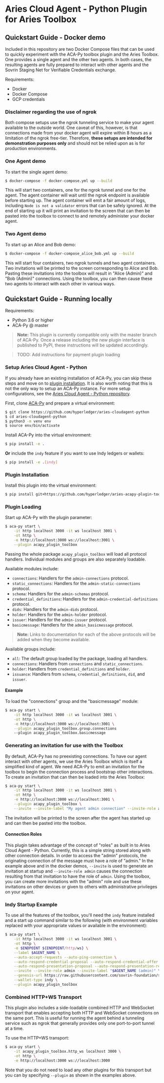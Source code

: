 Aries Cloud Agent - Python Plugin for Aries Toolbox
===================================================

Quickstart Guide - Docker demo
------------------------------

Included in this repository are two Docker Compose files that can be used to
quickly experiment with the ACA-Py toolbox plugin and the Aries Toolbox. One
provides a single agent and the other two agents. In both cases, the resulting
agents are fully prepared to interact with other agents and the Sovrin Staging
Net for Verifiable Credentials exchange.

Requirements:
- Docker
- Docker Compose
- GCP credentials

### Disclaimer regarding the use of ngrok
Both compose setups use the ngrok tunneling service to make your agent available
to the outside world. One caveat of this, however, is that connections made from
your docker agent will expire within 8 hours as a limitation of the ngrok
free-tier. Therefore, **these setups are intended for demonstration purposes
only** and should not be relied upon as is for production environments.

### One Agent demo
To start the single agent demo:

```sh
$ docker-compose -f docker-compose.yml up --build
```

This will start two containers, one for the ngrok tunnel and one for the agent.
The agent container will wait until the ngrok endpoint is available before
starting up. The agent container will emit a fair amount of logs, including
`Node is not a validator` errors that can be safely ignored. At the end
of starting up it will print an invitation to the screen that can then be pasted
into the toolbox to connect to and remotely administer your docker agent.

### Two Agent demo
To start up an Alice and Bob demo:

```sh
$ docker-compose -f docker-compose_alice_bob.yml up --build
```

This will start four containers, two ngrok tunnels and two agent containers. Two
invitations will be printed to the screen corresponding to Alice and Bob.
Pasting these invitations into the toolbox will result in "Alice (Admin)" and
"Bob (Admin)" connections. Using the toolbox, you can then cause these two
agents to interact with each other in various ways.


Quickstart Guide - Running locally
----------------------------------

Requirements:
- Python 3.6 or higher
- ACA-Py @ master

> **Note:** This plugin is currently compatible only with the master branch of
> ACA-Py. Once a release including the new plugin interface is published to
> PyPI, these instructions will be updated accordingly.

> TODO: Add instructions for payment plugin loading

### Setup Aries Cloud Agent - Python

If you already have an existing installation of ACA-Py, you can skip these steps
and move on to [plugin installation](#plugin-installation). It is also worth
noting that this is not the only way to setup an ACA-Py instance. For more setup
configurations, see the [Aries Cloud Agent - Python
repository](https://github.com/hyperledger/aries-cloudagent-python).

First, clone
[ACA-Py](https://github.com/hyperledger/aries-cloudagent-python) and prepare a
virtual environment:
```sh
$ git clone https://github.com/hyperledger/aries-cloudagent-python
$ cd aries-cloudagent-python
$ python3 -m venv env
$ source env/bin/activate
```

Install ACA-Py into the virtual environment:
```sh
$ pip install -e .
```
**Or** include the `indy` feature if you want to use Indy ledgers or wallets:
```sh
$ pip install -e .[indy]
```

### Plugin Installation

Install this plugin into the virtual environment:
```sh
$ pip install git+https://github.com/hyperledger/aries-acapy-plugin-toolbox.git@main#egg=acapy-plugin-toolbox
```

### Plugin Loading
Start up ACA-Py with the plugin parameter:
```sh
$ aca-py start \
	-it http localhost 3000 -it ws localhost 3001 \
	-ot http \
	-e http://localhost:3000 ws://localhost:3001 \
	--plugin acapy_plugin_toolbox
```

Passing the whole package `acapy_plugin_toolbox` will load all protocol
handlers. Individual modules and groups are also separately loadable.

Available modules include:
- `connections`: Handlers for the `admin-connections` protocol.
- `static_connections`: Handlers for the `admin-static-connections` protocol.
- `schema`: Handlers for the `admin-schemas` protocol.
- `credential_definitions`: Handlers for the `admin-credential-definitions`
  protocol.
- `dids`: Handlers for the `admin-dids` protocol.
- `holder`: Handlers for the `admin-holder` protocol.
- `issuer`: Handlers for the `admin-issuer` protocol.
- `basicmessage`: Handlers for the `admin_basicmessage` protocol.

> **Note:** Links to documentation for each of the above protocols will be added
> when they become available.

Available groups include:
- `all`: The default group loaded by the package, loading all handlers.
- `connections`: Handlers from `connections` and `static_connections`.
- `holder`: Handlers from `credential_definitions` and `holder`.
- `issuance`: Handlers from  `schema`, `credential_definitions`, `did`, and
  `issuer`.

#### Example
To load the "connections" group and the "basicmessage" module:
```sh
$ aca-py start \
	-it http localhost 3000 -it ws localhost 3001 \
	-ot http \
	-e http://localhost:3000 ws://localhost:3001 \
	--plugin acapy_plugin_toolbox.group.connections
	--plugin acapy_plugin_toolbox.basicmessage
```

### Generating an invitation for use with the Toolbox
By default, ACA-Py has no preexisting connections. To have our agent interact
with other agents, we use the Aries Toolbox which is itself a simplified kind of
agent. We need ACA-Py to emit an invitation for the toolbox to begin the
connection process and bootstrap other interactions. To create an invitation that
can then be loaded into the Aries Toolbox:

```sh
$ aca-py start \
	-it http localhost 3000 -it ws localhost 3001 \
	-ot http \
	-e http://localhost:3000 ws://localhost:3001 \
	--plugin acapy_plugin_toolbox \
	--invite --invite-label "My agent admin connection" --invite-role admin
```

The invitation will be printed to the screen after the agent has started up and
can then be pasted into the toolbox.

#### Connection Roles

This plugin takes advantage of the concept of "roles" as built in to Aries Cloud
Agent - Python. Currently, this is a simple string stored along with other
connection details. In order to access the "admin" protocols, the originating
connection of the message must have a role of "admin." In the example above and
in the docker demos, `--invite` is used to generate an invitation at startup and
`--invite-role admin` causes the connection resulting from that invitation to
have the role of `admin`. Using the toolbox, you can create more invitations
with the "admin" role and use these invitations on other devices or given to
others with administrative privileges on your agent.

### Indy Startup Example
To use all the features of the toolbox, you'll need the `indy` feature installed
and a start up command similar to the following (with environment variables
replaced with your appropriate values or available in the environment):
```sh
$ aca-py start \
	-it http localhost 3000 -it ws localhost 3001 \
	-ot http \
    -e $ENDPOINT ${ENDPOINT/http/ws} \
    --label $AGENT_NAME \
    --auto-accept-requests --auto-ping-connection \
    --auto-respond-credential-proposal --auto-respond-credential-offer --auto-respond-credential-request --auto-store-credential \
    --auto-respond-presentation-proposal --auto-respond-presentation-request --auto-verify-presentation \
    --invite --invite-role admin --invite-label "$AGENT_NAME (admin)" \
    --genesis-url https://raw.githubusercontent.com/sovrin-foundation/sovrin/master/sovrin/pool_transactions_sandbox_genesis \
    --wallet-type indy \
    --plugin acapy_plugin_toolbox
```

### Combined HTTP+WS Transport
This plugin also includes a side-loadable combined HTTP and WebSocket transport
that enables accepting both HTTP and WebSocket connections on the same port.
This is useful for running the agent behind a tunneling service such as ngrok
that generally provides only one port-to-port tunnel at a time.

To use the HTTP+WS transport:
```sh
$ aca-py start \
	-it acapy_plugin_toolbox.http_ws localhost 3000 \
	-ot http \
	-e http://localhost:3000 ws://localhost:3000
```

Note that you do not need to load any other plugins for this transport but you
can by specifying `--plugin` as shown in the examples above.
